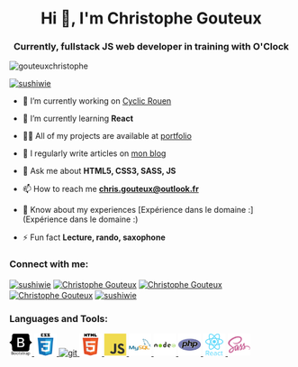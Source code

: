 <h1 align="center">Hi 👋, I'm Christophe Gouteux</h1>
<h3 align="center">Currently, fullstack JS web developer in training with O'Clock</h3>

<p align="left"> <img src="https://komarev.com/ghpvc/?username=gouteuxchristophe&label=Profile%20views&color=0e75b6&style=flat" alt="gouteuxchristophe" /> </p>

<p align="left"> <a href="https://twitter.com/sushiwie" target="blank"><img src="https://img.shields.io/twitter/follow/sushiwie?logo=twitter&style=for-the-badge" alt="sushiwie" /></a> </p>

- 🔭 I’m currently working on [Cyclic Rouen](https://cyclicrouen.christophegouteux.fr)

- 🌱 I’m currently learning **React**

- 👨‍💻 All of my projects are available at [portfolio](https://christophegouteux.fr)

- 📝 I regularly write articles on [mon blog](https://blog.christophegouteux.fr)

- 💬 Ask me about **HTML5, CSS3, SASS, JS**

- 📫 How to reach me **chris.gouteux@outlook.fr**

- 📄 Know about my experiences [Expérience dans le domaine :](Expérience dans le domaine :)

- ⚡ Fun fact **Lecture, rando, saxophone**

<h3 align="left">Connect with me:</h3>
<p align="left">
<a href="https://twitter.com/sushiwie" target="blank"><img align="center" src="https://raw.githubusercontent.com/rahuldkjain/github-profile-readme-generator/master/src/images/icons/Social/twitter.svg" alt="sushiwie" height="30" width="40" /></a>
<a href="https://linkedin.com/in/christophe-gouteux-710033257" target="blank"><img align="center" src="https://raw.githubusercontent.com/rahuldkjain/github-profile-readme-generator/master/src/images/icons/Social/linked-in-alt.svg" alt="Christophe Gouteux" height="30" width="40" /></a>
<a href="https://stackoverflow.com/users/19783117" target="blank"><img align="center" src="https://raw.githubusercontent.com/rahuldkjain/github-profile-readme-generator/master/src/images/icons/Social/stack-overflow.svg" alt="Christophe Gouteux" height="30" width="40" /></a>
<a href="https://fb.com/100087795461072" target="blank"><img align="center" src="https://raw.githubusercontent.com/rahuldkjain/github-profile-readme-generator/master/src/images/icons/Social/facebook.svg" alt="Christophe Gouteux" height="30" width="40" /></a>
<a href="https://instagram.com/sushiwie" target="blank"><img align="center" src="https://raw.githubusercontent.com/rahuldkjain/github-profile-readme-generator/master/src/images/icons/Social/instagram.svg" alt="sushiwie" height="30" width="40" /></a>
</p>

<h3 align="left">Languages and Tools:</h3>
<p align="left"> <a href="https://getbootstrap.com" target="_blank" rel="noreferrer"> <img src="https://raw.githubusercontent.com/devicons/devicon/master/icons/bootstrap/bootstrap-plain-wordmark.svg" alt="bootstrap" width="40" height="40"/> </a> <a href="https://www.w3schools.com/css/" target="_blank" rel="noreferrer"> <img src="https://raw.githubusercontent.com/devicons/devicon/master/icons/css3/css3-original-wordmark.svg" alt="css3" width="40" height="40"/> </a> <a href="https://git-scm.com/" target="_blank" rel="noreferrer"> <img src="https://www.vectorlogo.zone/logos/git-scm/git-scm-icon.svg" alt="git" width="40" height="40"/> </a> <a href="https://www.w3.org/html/" target="_blank" rel="noreferrer"> <img src="https://raw.githubusercontent.com/devicons/devicon/master/icons/html5/html5-original-wordmark.svg" alt="html5" width="40" height="40"/> </a> <a href="https://developer.mozilla.org/en-US/docs/Web/JavaScript" target="_blank" rel="noreferrer"> <img src="https://raw.githubusercontent.com/devicons/devicon/master/icons/javascript/javascript-original.svg" alt="javascript" width="40" height="40"/> </a> <a href="https://www.mysql.com/" target="_blank" rel="noreferrer"> <img src="https://raw.githubusercontent.com/devicons/devicon/master/icons/mysql/mysql-original-wordmark.svg" alt="mysql" width="40" height="40"/> </a> <a href="https://nodejs.org" target="_blank" rel="noreferrer"> <img src="https://raw.githubusercontent.com/devicons/devicon/master/icons/nodejs/nodejs-original-wordmark.svg" alt="nodejs" width="40" height="40"/> </a> <a href="https://www.php.net" target="_blank" rel="noreferrer"> <img src="https://raw.githubusercontent.com/devicons/devicon/master/icons/php/php-original.svg" alt="php" width="40" height="40"/> </a> <a href="https://reactjs.org/" target="_blank" rel="noreferrer"> <img src="https://raw.githubusercontent.com/devicons/devicon/master/icons/react/react-original-wordmark.svg" alt="react" width="40" height="40"/> </a> <a href="https://sass-lang.com" target="_blank" rel="noreferrer"> <img src="https://raw.githubusercontent.com/devicons/devicon/master/icons/sass/sass-original.svg" alt="sass" width="40" height="40"/> </a> </p>

